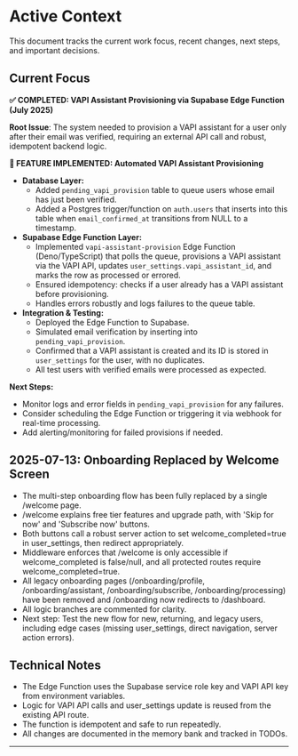 # Active Context

This document tracks the current work focus, recent changes, next steps, and important decisions.

## Current Focus

**✅ COMPLETED: VAPI Assistant Provisioning via Supabase Edge Function (July 2025)**

**Root Issue**: The system needed to provision a VAPI assistant for a user only after their email was verified, requiring an external API call and robust, idempotent backend logic.

**🚀 FEATURE IMPLEMENTED: Automated VAPI Assistant Provisioning**

- **Database Layer:**
  - Added `pending_vapi_provision` table to queue users whose email has just been verified.
  - Added a Postgres trigger/function on `auth.users` that inserts into this table when `email_confirmed_at` transitions from NULL to a timestamp.
- **Supabase Edge Function Layer:**
  - Implemented `vapi-assistant-provision` Edge Function (Deno/TypeScript) that polls the queue, provisions a VAPI assistant via the VAPI API, updates `user_settings.vapi_assistant_id`, and marks the row as processed or errored.
  - Ensured idempotency: checks if a user already has a VAPI assistant before provisioning.
  - Handles errors robustly and logs failures to the queue table.
- **Integration & Testing:**
  - Deployed the Edge Function to Supabase.
  - Simulated email verification by inserting into `pending_vapi_provision`.
  - Confirmed that a VAPI assistant is created and its ID is stored in `user_settings` for the user, with no duplicates.
  - All test users with verified emails were processed as expected.

**Next Steps:**

- Monitor logs and error fields in `pending_vapi_provision` for any failures.
- Consider scheduling the Edge Function or triggering it via webhook for real-time processing.
- Add alerting/monitoring for failed provisions if needed.

## 2025-07-13: Onboarding Replaced by Welcome Screen

- The multi-step onboarding flow has been fully replaced by a single /welcome page.
- /welcome explains free tier features and upgrade path, with 'Skip for now' and 'Subscribe now' buttons.
- Both buttons call a robust server action to set welcome_completed=true in user_settings, then redirect appropriately.
- Middleware enforces that /welcome is only accessible if welcome_completed is false/null, and all protected routes require welcome_completed=true.
- All legacy onboarding pages (/onboarding/profile, /onboarding/assistant, /onboarding/subscribe, /onboarding/processing) have been removed and /onboarding now redirects to /dashboard.
- All logic branches are commented for clarity.
- Next step: Test the new flow for new, returning, and legacy users, including edge cases (missing user_settings, direct navigation, server action errors).

## Technical Notes

- The Edge Function uses the Supabase service role key and VAPI API key from environment variables.
- Logic for VAPI API calls and user_settings update is reused from the existing API route.
- The function is idempotent and safe to run repeatedly.
- All changes are documented in the memory bank and tracked in TODOs.

---
